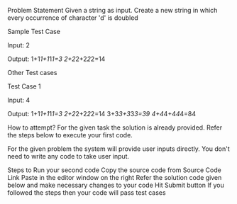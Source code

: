 Problem Statement
Given a string as input. Create a new string in which every occurrence of character 'd' is doubled

Sample Test Case

Input:
2

Output:
1+1*1+1*1*1=3
2+2*2+2*2*2=14

Other Test cases

Test Case 1

Input:
4

Output:
1+1*1+1*1*1=3
2+2*2+2*2*2=14
3+3*3+3*3*3=39
4+4*4+4*4*4=84

How to attempt?
For the given task the solution is already provided. Refer the steps below to execute your first code.

For the given problem the system will provide user inputs directly. You don't need to write any code to take user input.

Steps to Run your second code
Copy the source code from Source Code Link
Paste in the editor window on the right
Refer the solution code given below and make necessary changes to your code
Hit Submit button
If you followed the steps then your code will pass test cases


